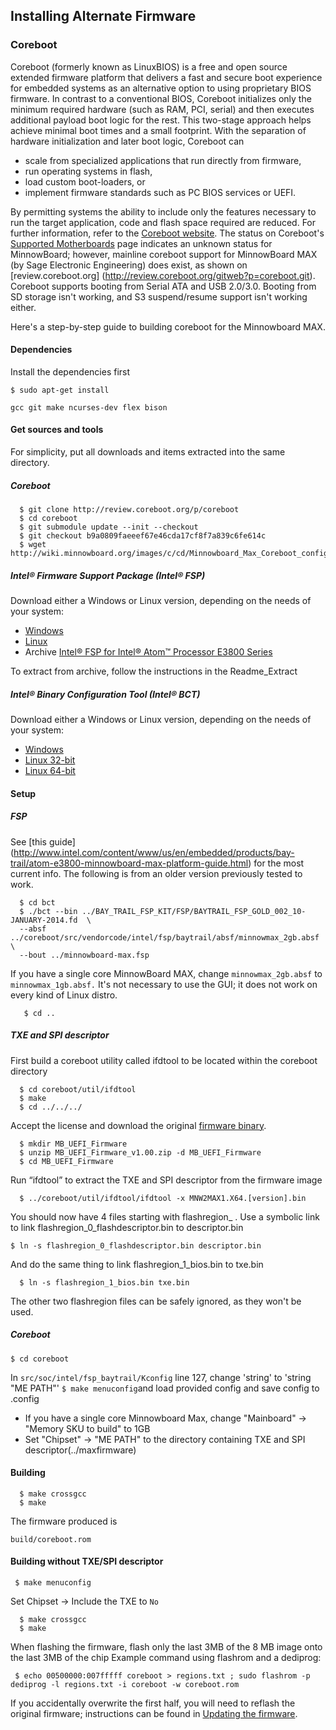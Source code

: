 ## Installing Alternate Firmware

### Coreboot
Coreboot (formerly known as LinuxBIOS) is a free and open source extended firmware platform that delivers a fast and secure boot experience for embedded systems as an alternative option to using proprietary BIOS firmware. In contrast to a conventional BIOS, Coreboot initializes only the minimum required hardware (such as RAM, PCI, serial) and then executes additional payload boot logic for the rest. This two-stage approach helps achieve minimal boot times and a small footprint.
With the separation of hardware initialization and later boot logic, Coreboot can 

- scale from specialized applications that run directly from firmware, 
- run operating systems in flash, 
- load custom boot-loaders, or 
- implement firmware standards such as PC BIOS services or UEFI. 

By permitting systems the ability to include only the features necessary to run the target application, code and flash space required are reduced. For further information, refer to the [Coreboot website]( http://www.coreboot.org).
The status on Coreboot's [Supported Motherboards](http://www.coreboot.org/Supported_Motherboards) page indicates an unknown status for MinnowBoard; however, mainline coreboot support for MinnowBoard MAX (by Sage Electronic Engineering) does exist, as shown on [review.coreboot.org] (http://review.coreboot.org/gitweb?p=coreboot.git). Coreboot supports booting from Serial ATA and USB 2.0/3.0. Booting from SD storage isn't working, and S3 suspend/resume support isn't working either. 

Here's a step-by-step guide to building coreboot for the Minnowboard MAX.

#### Dependencies
Install the dependencies first 

  ``` 
  $ sudo apt-get install
  ```

  ``` 
  gcc git make ncurses-dev flex bison
  ```

#### Get sources and tools 
For simplicity, put all downloads and items extracted into the same directory. 

##### Coreboot 

  ```
 	$ git clone http://review.coreboot.org/p/coreboot
 	$ cd coreboot
 	$ git submodule update --init --checkout
 	$ git checkout b9a0809faeeef67e46cda17cf8f7a839c6fe614c
 	$ wget http://wiki.minnowboard.org/images/c/cd/Minnowboard_Max_Coreboot_config.txt
  ```

##### Intel® Firmware Support Package (Intel® FSP)
Download either a Windows or Linux version, depending on the needs of your system:

- [Windows](http://www.intel.com/content/www/us/en/embedded/software/fsp/atom-e3800-fsp-g3-windows-download.html)
- [Linux](http://www.intel.com/content/www/us/en/embedded/software/fsp/atom-e3800-fsp-g3-linux-download.html)
- Archive [Intel® FSP for Intel® Atom™ Processor E3800 Series](http://downloadcenter.intel.com/download/24496)

To extract from archive, follow the instructions in the Readme_Extract

##### Intel® Binary Configuration Tool (Intel® BCT) 
Download either a Windows or Linux version, depending on the needs of your system: 

- [Windows](https://edc.intel.com/Link.aspx?id=10034)
- [Linux 32-bit](https://edc.intel.com/Link.aspx?id=10033)  
- [Linux 64-bit](https://edc.intel.com/Link.aspx?id=10032)

#### Setup

##### FSP
See [this guide] (http://www.intel.com/content/www/us/en/embedded/products/bay-trail/atom-e3800-minnowboard-max-platform-guide.html) for the most current info. The following is from an older version previously tested to work. 

  ```
  	$ cd bct
  	$ ./bct --bin ../BAY_TRAIL_FSP_KIT/FSP/BAYTRAIL_FSP_GOLD_002_10-JANUARY-2014.fd  \
  	--absf ../coreboot/src/vendorcode/intel/fsp/baytrail/absf/minnowmax_2gb.absf \
  	--bout ../minnowboard-max.fsp
  ```

If you have a single core MinnowBoard MAX, change `minnowmax_2gb.absf` to `minnowmax_1gb.absf.` It's not necessary to use the GUI; it does not work on every kind of Linux distro.

  ```
 	 $ cd ..
  ```
  
##### TXE and SPI descriptor 
First build a coreboot utility called ifdtool to be located within the coreboot directory

```
  $ cd coreboot/util/ifdtool
  $ make
  $ cd ../../../
```

Accept the license and download the original [firmware binary]( https://firmware.intel.com/projects/minnowboard-max).

```
  $ mkdir MB_UEFI_Firmware
  $ unzip MB_UEFI_Firmware_v1.00.zip -d MB_UEFI_Firmware
  $ cd MB_UEFI_Firmware
```

Run “ifdtool” to extract the TXE and SPI descriptor from the firmware image

```
  $ ../coreboot/util/ifdtool/ifdtool -x MNW2MAX1.X64.[version].bin
```

You should now have 4 files starting with flashregion_ . Use a symbolic link to link flashregion_0_flashdescriptor.bin to descriptor.bin

```
$ ln -s flashregion_0_flashdescriptor.bin descriptor.bin
```

And do the same thing to link flashregion_1_bios.bin to txe.bin

```
  $ ln -s flashregion_1_bios.bin txe.bin
```

The other two flashregion files can be safely ignored, as they won't be used.

##### Coreboot 

```
$ cd coreboot
```

In `src/soc/intel/fsp_baytrail/Kconfig` line 127, change 'string' to 'string "ME PATH"' `$ make menuconfig`and load provided config and save config to .config

- If you have a single core Minnowboard Max, change "Mainboard" -> "Memory SKU to build" to 1GB
- Set "Chipset" -> "ME PATH" to the directory containing TXE and SPI descriptor(../maxfirmware)

#### Building 

```
  $ make crossgcc
  $ make
```

The firmware produced is 

```
build/coreboot.rom
```

#### Building without TXE/SPI descriptor 

```
 $ make menuconfig
```

Set Chipset -> Include the TXE to `No`

```
  $ make crossgcc
  $ make
```

When flashing the firmware, flash only the last 3MB of the 8 MB image onto the last 3MB of the chip
Example command using flashrom and a dediprog: 

```
 $ echo 00500000:007fffff coreboot > regions.txt ; sudo flashrom -p dediprog -l regions.txt -i coreboot -w coreboot.rom
```

If you accidentally overwrite the first half, you will need to reflash the original firmware; instructions can be found in [Updating the firmware](tutorials/updating_your_firmware).


